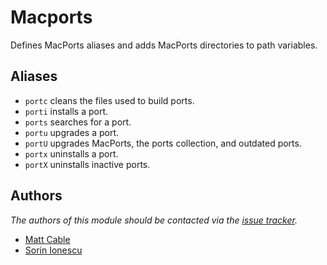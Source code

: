 Macports
========

Defines MacPorts aliases and adds MacPorts directories to path variables.

Aliases
-------

  - `portc` cleans the files used to build ports.
  - `porti` installs a port.
  - `ports` searches for a port.
  - `portu` upgrades a port.
  - `portU` upgrades MacPorts, the ports collection, and outdated ports.
  - `portx` uninstalls a port.
  - `portX` uninstalls inactive ports.

Authors
-------

*The authors of this module should be contacted via the [issue tracker][1].*

  - [Matt Cable](https://github.com/curiousstranger)
  - [Sorin Ionescu](https://github.com/sorin-ionescu)

[1]: https://github.com/dotzsh/dotzsh/issues

